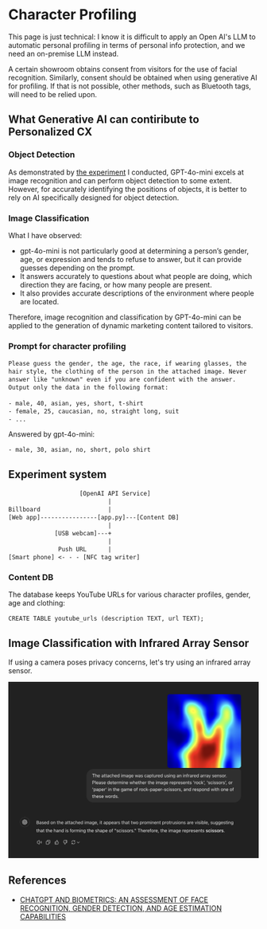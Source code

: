 # Character Profiling

This page is just technical: I know it is difficult to apply an Open AI's LLM to automatic personal profiling in terms of personal info protection, and we need an on-premise LLM instead.

A certain showroom obtains consent from visitors for the use of facial recognition. Similarly, consent should be obtained when using generative AI for profiling. If that is not possible, other methods, such as Bluetooth tags, will need to be relied upon.

## What Generative AI can contiribute to Personalized CX

### Object Detection

As demonstrated by [the experiment](https://youtu.be/1yXJCsx69_0) I conducted, GPT-4o-mini excels at image recognition and can perform object detection to some extent. However, for accurately identifying the positions of objects, it is better to rely on AI specifically designed for object detection.

### Image Classification

What I have observed:

- gpt-4o-mini is not particularly good at determining a person’s gender, age, or expression and tends to refuse to answer, but it can provide guesses depending on the prompt.
- It answers accurately to questions about what people are doing, which direction they are facing, or how many people are present.
- It also provides accurate descriptions of the environment where people are located.

Therefore, image recognition and classification by GPT-4o-mini can be applied to the generation of dynamic marketing content tailored to visitors.

### Prompt for character profiling

```
Please guess the gender, the age, the race, if wearing glasses, the hair style, the clothing of the person in the attached image. Never answer like "unknown" even if you are confident with the answer. Output only the data in the following format:

- male, 40, asian, yes, short, t-shirt
- female, 25, caucasian, no, straight long, suit
- ... 
```

Answered by gpt-4o-mini:
```
- male, 30, asian, no, short, polo shirt
```

## Experiment system

```
                    [OpenAI API Service]
                            |
Billboard                   |
[Web app]----------------[app.py]---[Content DB]
                            |
             [USB webcam]---+
                            |
              Push URL      |
[Smart phone] <- - - [NFC tag writer]
```

### Content DB

The database keeps YouTube URLs for various character profiles, gender, age and clothing:
```
CREATE TABLE youtube_urls (description TEXT, url TEXT);
```

## Image Classification with Infrared Array Sensor

If using a camera poses privacy concerns, let's try using an infrared array sensor.

<img src="./docs/infrared_array_sensor_with_chatgpt.jpg" width=600>

## References

- [CHATGPT AND BIOMETRICS: AN ASSESSMENT OF FACE RECOGNITION, GENDER
DETECTION, AND AGE ESTIMATION CAPABILITIES](https://arxiv.org/pdf/2403.02965)
